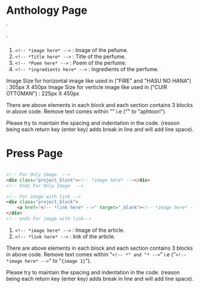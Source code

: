 # Anthology Page

`
<div class="section-row"><!-- block 1 starts --> <div class="antho_block"> <div class="antho_img"><!-- *image here* --></div> <div class="antho_block_title"><!-- *Title here* --></div> <div class="antho_block_poem"><!-- *Poem here* -->

</div> <div class="antho_block_ingredients"><!-- *ingredients here* --> </div> </div><!-- block 1 ends --><!-- block 2 starts --> <div class="antho_block"> <div class="antho_img"><!-- *image here* --></div> <div class="antho_block_title"><!-- *Title here* --></div> <div class="antho_block_poem"><!-- *Poem here* -->

</div> <div class="antho_block_ingredients"><!-- *ingredients here* --> </div> </div><!-- block 2 ends --><!-- block 3 starts --> <div class="antho_block"> <div class="antho_img"><!-- *image here* --> </div> <div class="antho_block_title"><!-- *Title here* --></div> <div class="antho_block_poem"><!-- *Poem here* -->

</div> <div class="antho_block_ingredients"><!-- *ingredients here* --> </div> </div> <!-- block 3 ends --></div>
`


1. `<!-- *image here* -->` : Image of the pefume.
2. `<!-- *Title here* -->` : Title of the perfume.
3. `<!-- *Poem here* -->` : Poem of the perfume.
4. `<!-- *ingredients here* -->` : Ingredients of the perfume.


Image Size for horizontal image like used in ("FIRE" and "HASU NO HANA") : 305px X 450px
Image Size for verticle image like used in ("CUIR OTTOMAN") : 225px X 450px

There are above elements in each block and each section contains 3 blocks in above code.
Remove text comes within "<!-- *" and "* -->" i.e ("<!-- *Title here* -->" to "aphtoori").

Please try to maintain the spacing and indentation in the code. (reason being each return key (enter key) adds break in line and will add line space).

# Press Page
```html

<!-- For Only Image  -->
<div class="project_block"><!-- *image here* --></div>
<!-- Ends For Only Image  -->

<!-- For image with link -->
<div class="project_block">
	<a href="<!-- *link here* -->" target="_blank"><!-- *image here* --></a>
</div>
<!-- ends For image with link-->

```

1. `<!-- *image here* -->` : Image of the article.
2. `<!-- *link here* -->` : link of the article.


There are above elements in each block and each section contains 3 blocks in above code.
Remove text comes within "`<!-- *" and "* -->`" i.e ("`<!-- *image here* -->`" to "`{image 1}`").

Please try to maintain the spacing and indentation in the code. (reason being each return key (enter key) adds break in line and will add line space).
